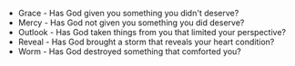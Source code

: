 - Grace - Has God given you something you didn't deserve?
- Mercy - Has God not given you something you did deserve?
- Outlook - Has God taken things from you that limited your perspective?
- Reveal - Has God brought a storm that reveals your heart condition?
- Worm - Has God destroyed something that comforted you?

